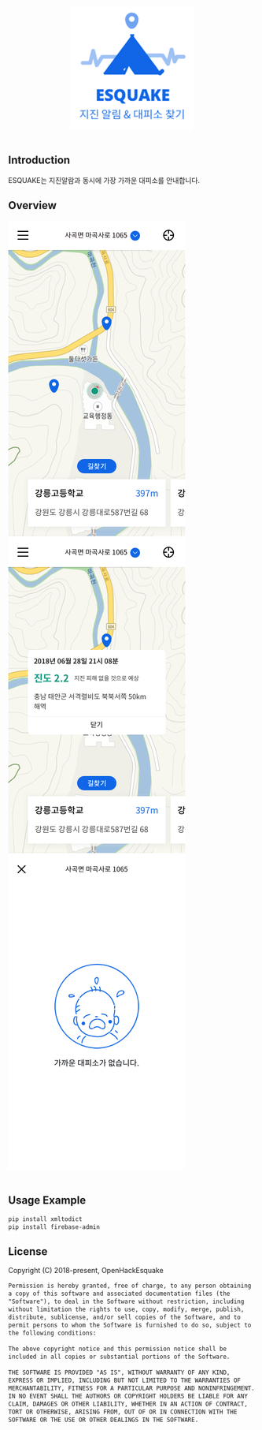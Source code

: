 <div align="middle">
<img src="https://github.com/esquake/esquake/blob/master/resources/readme.png" height="250px" >
</div>
</br>

## Introduction
ESQUAKE는 지진알람과 동시에 가장 가까운 대피소를 안내합니다.

## Overview
<img src="https://github.com/esquake/esquake/blob/master/resources/myLoca.png">
<img src="https://github.com/esquake/esquake/blob/master/resources/popup.png">
<img src="https://github.com/esquake/esquake/blob/master/resources/noShelter.png">
</br></br>

## Usage Example

```
pip install xmltodict
pip install firebase-admin
```

## License
Copyright (C) 2018-present,  OpenHackEsquake

```
Permission is hereby granted, free of charge, to any person obtaining a copy of this software and associated documentation files (the "Software"), to deal in the Software without restriction, including without limitation the rights to use, copy, modify, merge, publish, distribute, sublicense, and/or sell copies of the Software, and to permit persons to whom the Software is furnished to do so, subject to the following conditions:

The above copyright notice and this permission notice shall be included in all copies or substantial portions of the Software.

THE SOFTWARE IS PROVIDED "AS IS", WITHOUT WARRANTY OF ANY KIND, EXPRESS OR IMPLIED, INCLUDING BUT NOT LIMITED TO THE WARRANTIES OF MERCHANTABILITY, FITNESS FOR A PARTICULAR PURPOSE AND NONINFRINGEMENT. IN NO EVENT SHALL THE AUTHORS OR COPYRIGHT HOLDERS BE LIABLE FOR ANY CLAIM, DAMAGES OR OTHER LIABILITY, WHETHER IN AN ACTION OF CONTRACT, TORT OR OTHERWISE, ARISING FROM, OUT OF OR IN CONNECTION WITH THE SOFTWARE OR THE USE OR OTHER DEALINGS IN THE SOFTWARE.
